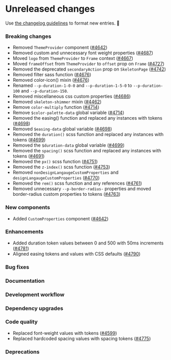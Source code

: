 # Unreleased changes

Use [the changelog guidelines](/documentation/Versioning%20and%20changelog.md) to format new entries. 💜

### Breaking changes

- Removed `ThemeProvider` component ([#4642](https://github.com/Shopify/polaris-react/pull/4642))
- Removed custom and unnecessary font weight properties ([#4687](https://github.com/Shopify/polaris-react/pull/4687))
- Moved `logo` from `ThemeProvider` to `Frame` context ([#4667](https://github.com/Shopify/polaris-react/pull/4667))
- Moved `frameOffset` from `ThemeProvider` to `offset` prop on `Frame` ([#4727](https://github.com/Shopify/polaris-react/pull/4727))
- Removed the deprecated `secondaryAction` prop on `SkeletonPage` ([#4742](https://github.com/Shopify/polaris-react/pull/4742))
- Removed filter sass function ([#4676](https://github.com/Shopify/polaris-react/pull/4676))
- Removed color-icon() mixin ([#4676](https://github.com/Shopify/polaris-react/pull/4676))
- Renamed `--p-duration-1-0-0` and `--p-duration-1-5-0` to `--p-duration-100` and `--p-duration-150`.
- Removed miscellaneous css custom properties ([#4686](https://github.com/Shopify/polaris-react/pull/4686))
- Removed `skeleton-shimmer` mixin ([#4462](https://github.com/Shopify/polaris-react/pull/4462))
- Remove `color-multiply` function ([#4714](https://github.com/Shopify/polaris-react/pull/4714))
- Remove `$color-palette-data` global variable ([#4714](https://github.com/Shopify/polaris-react/pull/4714))
- Removed the easing() function and replaced any instances with tokens ([#4698](https://github.com/Shopify/polaris-react/pull/4698))
- Removed `$easing-data` global variable ([#4698](https://github.com/Shopify/polaris-react/pull/4698))
- Removed the `duration()` scss function and replaced any instances with tokens ([#4699](https://github.com/Shopify/polaris-react/pull/4699))
- Removed the `$duration-data` global variable ([#4699](https://github.com/Shopify/polaris-react/pull/4699))
- Removed the `spacing()` scss function and replaced any instances with tokens ([#4691](https://github.com/Shopify/polaris-react/pull/4691/))
- Removed the `px()` scss function ([#4751](https://github.com/Shopify/polaris-react/pull/4751))
- Removed the `z-index()` scss function ([#4753](https://github.com/Shopify/polaris-react/pull/4753))
- Removed `nonDesignLangaugeCustomProperties` and `designLangaugeCustomProperties` ([#4770](https://github.com/Shopify/polaris-react/pull/4770))
- Removed the `rem()` scss function and any references ([#4761](https://github.com/Shopify/polaris-react/pull/4761/))
- Removed unnecessary `--p-border-radius-` properties and moved border-radius custom properties to tokens ([#4763](https://github.com/Shopify/polaris-react/pull/4763))

### New components

- Added `CustomProperties` component ([#4642](https://github.com/Shopify/polaris-react/pull/4642))

### Enhancements

- Added duration token values between 0 and 500 with 50ms increments ([#4781](https://github.com/Shopify/polaris-react/pull/4781))
- Aligned easing tokens and values with CSS defaults ([#4790](https://github.com/Shopify/polaris-react/pull/4790))

### Bug fixes

### Documentation

### Development workflow

### Dependency upgrades

### Code quality

- Replaced font-weight values with tokens ([#4599](https://github.com/Shopify/polaris-react/issues/4599))
- Replaced hardcoded spacing values with spacing tokens ([#4775](https://github.com/Shopify/polaris-react/pull/4775))

### Deprecations
